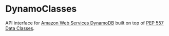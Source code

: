 DynamoClasses
=============

API interface for [Amazon Web Services DynamoDB](https://aws.amazon.com/dynamodb/) built on top of [PEP 557 Data Classes](https://www.python.org/dev/peps/pep-0557/).
